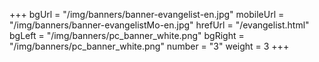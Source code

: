 +++
bgUrl = "/img/banners/banner-evangelist-en.jpg"
mobileUrl = "/img/banners/banner-evangelistMo-en.jpg"
hrefUrl = "/evangelist.html"
bgLeft = "/img/banners/pc_banner_white.png"
bgRight = "/img/banners/pc_banner_white.png"
number = "3"
weight =  3
+++